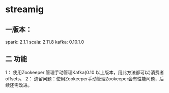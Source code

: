 # streamig
## 一版本：
 spark: 2.1.1
 scala: 2.11.8
 kafka: 0.10.1.0
 
## 二 功能
 1： 使用Zookeeper 管理手动管理Kafka(0.10 以上版本，用此方法都可以)消费者offsets。
 2： 遗留问题：使用Zookeeper手动管理Zookeeper会有性能问题，后续还需改进。
 
 
 
